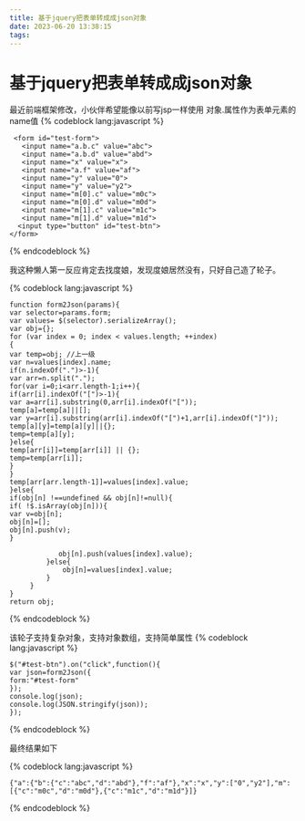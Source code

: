 ```yaml
---
title: 基于jquery把表单转成成json对象
date: 2023-06-20 13:38:15
tags:
---
```

# 基于jquery把表单转成成json对象
最近前端框架修改，小伙伴希望能像以前写jsp一样使用 对象.属性作为表单元素的name值
{% codeblock  lang:javascript   %}

     <form id="test-form">   
       <input name="a.b.c" value="abc">  
       <input name="a.b.d" value="abd">  
       <input name="x" value="x">  
       <input name="a.f" value="af">  
       <input name="y" value="0">  
       <input name="y" value="y2">  
       <input name="m[0].c" value="m0c">  
       <input name="m[0].d" value="m0d">  
       <input name="m[1].c" value="m1c">  
       <input name="m[1].d" value="m1d">   
      <input type="button" id="test-btn">  
    </form>  

{% endcodeblock %}

我这种懒人第一反应肯定去找度娘，发现度娘居然没有，只好自己造了轮子。

{% codeblock  lang:javascript   %}

    function form2Json(params){  
    var selector=params.form;  
    var values= $(selector).serializeArray();  
    var obj={};  
    for (var index = 0; index < values.length; ++index)      
    {      
    var temp=obj; //上一级       
    var n=values[index].name;    
    if(n.indexOf(".")>-1){    
    var arr=n.split(".");    
    for(var i=0;i<arr.length-1;i++){       
    if(arr[i].indexOf("[")>-1){    
    var a=arr[i].substring(0,arr[i].indexOf("["));    
    temp[a]=temp[a]||[];    
    var y=arr[i].substring(arr[i].indexOf("[")+1,arr[i].indexOf("]"));    
    temp[a][y]=temp[a][y]||{};    
    temp=temp[a][y];    
    }else{    
    temp[arr[i]]=temp[arr[i]] || {};       
    temp=temp[arr[i]];    
    }    
    }  
    temp[arr[arr.length-1]]=values[index].value;         
    }else{    
    if(obj[n] !==undefined && obj[n]!=null){    
    if( !$.isArray(obj[n])){    
    var v=obj[n];    
    obj[n]=[];    
    obj[n].push(v);    
    }
    
                obj[n].push(values[index].value);    
             }else{     
                 obj[n]=values[index].value;    
             }    
         }       
    }       
    return obj;


{% endcodeblock %}

该轮子支持复杂对象，支持对象数组，支持简单属性
{% codeblock  lang:javascript   %}

    $("#test-btn").on("click",function(){  
    var json=form2Json({  
    form:"#test-form"  
    });  
    console.log(json);  
    console.log(JSON.stringify(json));  
    });

{% endcodeblock %}

最终结果如下

{% codeblock  lang:javascript   %}

    {"a":{"b":{"c":"abc","d":"abd"},"f":"af"},"x":"x","y":["0","y2"],"m":[{"c":"m0c","d":"m0d"},{"c":"m1c","d":"m1d"}]}

{% endcodeblock %}